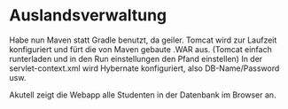 # Auslandsverwaltung

Habe nun Maven statt Gradle benutzt, da geiler.
Tomcat wird zur Laufzeit konfiguriert und fürt die von Maven gebaute .WAR aus. 
(Tomcat einfach runterladen und in den Run einstellungen den Pfand einstellen)
In der servlet-context.xml wird Hybernate konfiguriert, also DB-Name/Password usw.

Akutell zeigt die Webapp alle Studenten in der Datenbank im Browser an.

